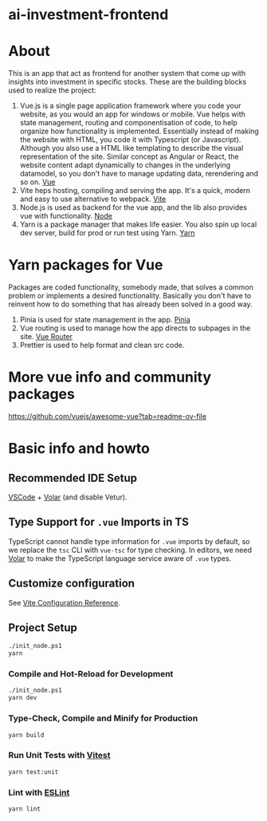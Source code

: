# ai-investment-frontend

# About

This is an app that act as frontend for another system that come up with insights into investment in specific stocks.
These are the building blocks used to realize the project:

1. Vue.js is a single page application framework where you code your website, as you would an app for windows or mobile. Vue helps with state management, routing and componentisation of code, to help organize how functionality is implemented. Essentially instead of making the website with HTML, you code it with Typescript (or Javascript). Although you also use a HTML like templating to describe the visual representation of the site. Similar concept as Angular or React, the website content adapt dynamically to changes in the underlying datamodel, so you don't have to manage updating data, rerendering and so on. [Vue](https://vuejs.org/)
1. Vite heps hosting, compiling and serving the app. It's a quick, modern and easy to use alternative to webpack. [Vite](https://vite.dev/)
1. Node.js is used as backend for the vue app, and the lib also provides vue with functionality. [Node](https://nodejs.org/en)
1. Yarn is a package manager that makes life easier. You also spin up local dev server, build for prod or run test using Yarn. [Yarn](https://yarnpkg.com/)

# Yarn packages for Vue

Packages are coded functionality, somebody made, that solves a common problem or implements a desired functionality. Basically you don't have to reinvent how to do something that has already been solved in a good way.

1. Pinia is used for state management in the app. [Pinia](https://pinia.vuejs.org/)
1. Vue routing is used to manage how the app directs to subpages in the site. [Vue Router](https://router.vuejs.org/)
1. Prettier is used to help format and clean src code.

# More vue info and community packages

https://github.com/vuejs/awesome-vue?tab=readme-ov-file

# Basic info and howto

## Recommended IDE Setup

[VSCode](https://code.visualstudio.com/) + [Volar](https://marketplace.visualstudio.com/items?itemName=Vue.volar) (and disable Vetur).

## Type Support for `.vue` Imports in TS

TypeScript cannot handle type information for `.vue` imports by default, so we replace the `tsc` CLI with `vue-tsc` for type checking. In editors, we need [Volar](https://marketplace.visualstudio.com/items?itemName=Vue.volar) to make the TypeScript language service aware of `.vue` types.

## Customize configuration

See [Vite Configuration Reference](https://vite.dev/config/).

## Project Setup

```sh
./init_node.ps1
yarn
```

### Compile and Hot-Reload for Development

```sh
./init_node.ps1
yarn dev
```

### Type-Check, Compile and Minify for Production

```sh
yarn build
```

### Run Unit Tests with [Vitest](https://vitest.dev/)

```sh
yarn test:unit
```

### Lint with [ESLint](https://eslint.org/)

```sh
yarn lint
```
